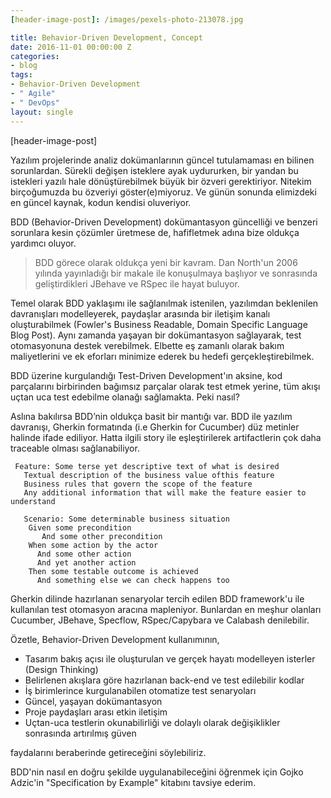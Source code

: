 ```yaml
---
[header-image-post]: /images/pexels-photo-213078.jpg

title: Behavior-Driven Development, Concept
date: 2016-11-01 00:00:00 Z
categories:
- blog
tags:
- Behavior-Driven Development
- " Agile"
- " DevOps"
layout: single
---
```

[header-image-post]

Yazılım projelerinde analiz dokümanlarının güncel tutulamaması en bilinen sorunlardan. Sürekli değişen isteklere ayak uydururken, bir yandan bu istekleri yazılı hale dönüştürebilmek büyük bir özveri gerektiriyor. Nitekim birçoğumuzda bu özveriyi göster(e)miyoruz. Ve günün sonunda elimizdeki en güncel kaynak, kodun kendisi oluveriyor.

BDD (Behavior-Driven Development) dokümantasyon güncelliği ve benzeri sorunlara kesin çözümler üretmese de, hafifletmek adına bize oldukça yardımcı oluyor.

> BDD görece olarak oldukça yeni bir kavram. Dan North'un 2006 yılında yayınladığı bir makale ile konuşulmaya başlıyor ve sonrasında geliştirdikleri JBehave ve RSpec ile hayat buluyor.

Temel olarak BDD yaklaşımı ile sağlanılmak istenilen, yazılımdan beklenilen davranışları modelleyerek, paydaşlar arasında bir iletişim kanalı oluşturabilmek (Fowler's Business Readable, Domain Specific Language Blog Post). Aynı zamanda yaşayan bir dokümantasyon sağlayarak, test otomasyonuna destek verebilmek. Elbette eş zamanlı olarak bakım maliyetlerini ve ek eforları minimize ederek bu hedefi gerçekleştirebilmek.

BDD üzerine kurgulandığı Test-Driven Development'ın aksine, kod parçalarını birbirinden bağımsız parçalar olarak test etmek yerine, tüm akışı uçtan uca test edebilme olanağı sağlamakta. Peki nasıl?

Aslına bakılırsa BDD’nin oldukça basit bir mantığı var. BDD ile yazılım davranışı, Gherkin formatında (i.e Gherkin for Cucumber) düz metinler halinde ifade ediliyor. Hatta ilgili story ile eşleştirilerek artifactlerin çok daha traceable olması sağlanabiliyor.

```
 Feature: Some terse yet descriptive text of what is desired
   Textual description of the business value ofthis feature
   Business rules that govern the scope of the feature
   Any additional information that will make the feature easier to understand

   Scenario: Some determinable business situation
    Given some precondition
       And some other precondition
    When some action by the actor
      And some other action
      And yet another action
    Then some testable outcome is achieved
      And something else we can check happens too
```

Gherkin dilinde hazırlanan senaryolar tercih edilen BDD framework'u ile kullanılan test otomasyon aracına mapleniyor. Bunlardan en meşhur olanları Cucumber, JBehave, Specflow, RSpec/Capybara ve Calabash denilebilir.

Özetle, Behavior-Driven Development kullanımının,

- Tasarım bakış açısı ile oluşturulan ve gerçek hayatı modelleyen isterler (Design Thinking)
- Belirlenen akışlara göre hazırlanan back-end ve test edilebilir kodlar
- İş birimlerince kurgulanabilen otomatize test senaryoları
- Güncel, yaşayan dokümantasyon
- Proje paydaşları arası etkin iletişim
- Uçtan-uca testlerin okunabilirliği ve dolaylı olarak değişiklikler sonrasında artırılmış güven

faydalarını beraberinde getireceğini söylebiliriz.

BDD'nin nasıl en doğru şekilde uygulanabileceğini öğrenmek için Gojko Adzic'in "Specification by Example" kitabını tavsiye ederim.